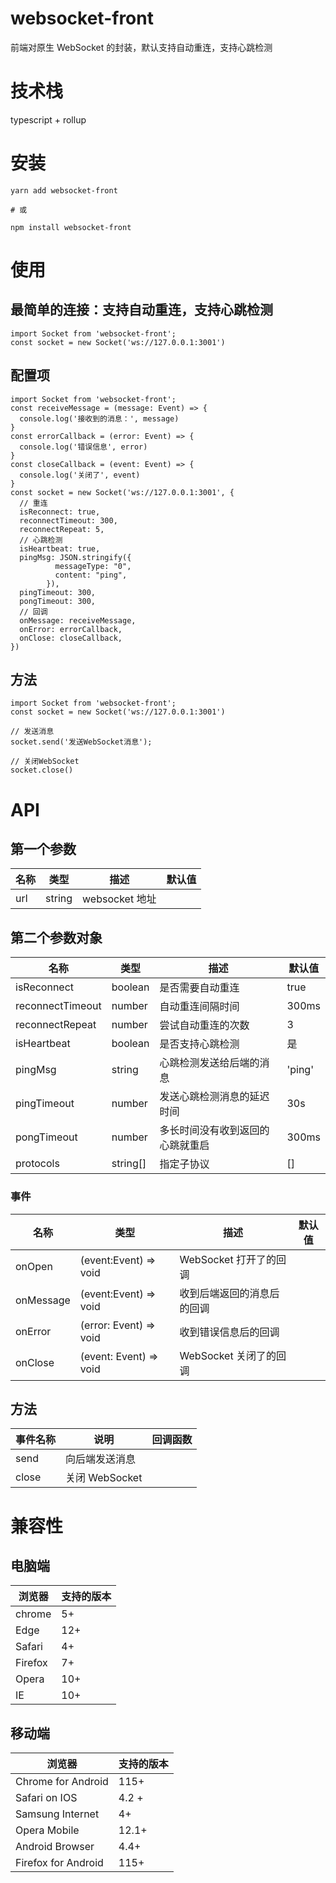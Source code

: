 # websocket-front

前端对原生 WebSocket 的封装，默认支持自动重连，支持心跳检测

# 技术栈

typescript + rollup

# 安装

```
yarn add websocket-front

# 或

npm install websocket-front
```

# 使用

## 最简单的连接：支持自动重连，支持心跳检测

```
import Socket from 'websocket-front';
const socket = new Socket('ws://127.0.0.1:3001')
```

## 配置项

```
import Socket from 'websocket-front';
const receiveMessage = (message: Event) => {
  console.log('接收到的消息：', message)
}
const errorCallback = (error: Event) => {
  console.log('错误信息', error)
}
const closeCallback = (event: Event) => {
  console.log('关闭了', event)
}
const socket = new Socket('ws://127.0.0.1:3001', {
  // 重连
  isReconnect: true,
  reconnectTimeout: 300,
  reconnectRepeat: 5,
  // 心跳检测
  isHeartbeat: true,
  pingMsg: JSON.stringify({
          messageType: "0",
          content: "ping",
        }),
  pingTimeout: 300,
  pongTimeout: 300,
  // 回调
  onMessage: receiveMessage,
  onError: errorCallback,
  onClose: closeCallback,
})
```

## 方法

```
import Socket from 'websocket-front';
const socket = new Socket('ws://127.0.0.1:3001')

// 发送消息
socket.send('发送WebSocket消息');

// 关闭WebSocket
socket.close()

```

# API

## 第一个参数

| 名称 | 类型   | 描述           | 默认值 |
| ---- | ------ | -------------- | ------ |
| url  | string | websocket 地址 |

## 第二个参数对象

| 名称             | 类型     | 描述                             | 默认值 |
| ---------------- | -------- | -------------------------------- | ------ |
| isReconnect      | boolean  | 是否需要自动重连                 | true   |
| reconnectTimeout | number   | 自动重连间隔时间                 | 300ms  |
| reconnectRepeat  | number   | 尝试自动重连的次数               | 3      |
| isHeartbeat      | boolean  | 是否支持心跳检测                 | 是     |
| pingMsg          | string   | 心跳检测发送给后端的消息         | 'ping' |
| pingTimeout      | number   | 发送心跳检测消息的延迟时间       | 30s    |
| pongTimeout      | number   | 多长时间没有收到返回的心跳就重启 | 300ms  |
| protocols        | string[] | 指定子协议                       | []     |

### 事件

| 名称      | 类型                   | 描述                       | 默认值 |
| --------- | ---------------------- | -------------------------- | ------ |
| onOpen    | (event:Event) => void  | WebSocket 打开了的回调     |
| onMessage | (event:Event) => void  | 收到后端返回的消息后的回调 |
| onError   | (error: Event) => void | 收到错误信息后的回调       |
| onClose   | (event: Event) => void | WebSocket 关闭了的回调     |

## 方法

| 事件名称 | 说明           | 回调函数 |
| -------- | -------------- | -------- |
| send     | 向后端发送消息 |
| close    | 关闭 WebSocket |

# 兼容性

## 电脑端

| 浏览器  | 支持的版本 |
| ------- | ---------- |
| chrome  | 5+         |
| Edge    | 12+        |
| Safari  | 4+         |
| Firefox | 7+         |
| Opera   | 10+        |
| IE      | 10+        |

## 移动端

| 浏览器              | 支持的版本 |
| ------------------- | ---------- |
| Chrome for Android  | 115+       |
| Safari on IOS       | 4.2 +      |
| Samsung Internet    | 4+         |
| Opera Mobile        | 12.1+      |
| Android Browser     | 4.4+       |
| Firefox for Android | 115+       |
